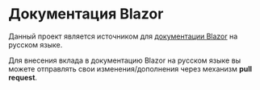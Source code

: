 # Документация Blazor

Данный проект является источником для [документации Blazor](http://blazor.ru) на русском языке.

Для внесения вклада в документацию Blazor на русском языке вы можете отправлять свои изменения/дополнения через механизм **pull request**.
